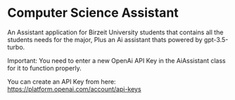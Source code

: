 # Computer Science Assistant
An Assistant application for Birzeit University students that contains all the students needs for the major, Plus an Ai assistant thats powered by gpt-3.5-turbo.

Important: You need to enter a new OpenAi API Key in the AiAssistant class for it to function properly.

You can create an API Key from here: https://platform.openai.com/account/api-keys
